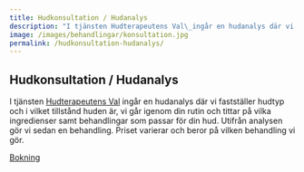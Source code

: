 ```yaml
---
title: Hudkonsultation / Hudanalys
description: "I tjänsten Hudterapeutens Val\_ingår en hudanalys där vi fastställer hudtyp och i vilket\_tillstånd huden är, vi går igenom din rutin och tittar på vilka ingredienser samt behandlingar som passar\_för din hud. Utifrån analysen gör vi sedan en behandling. Priset varierar och beror på vilken behandling vi gör."
image: /images/behandlingar/konsultation.jpg
permalink: /hudkonsultation-hudanalys/
---
```


## Hudkonsultation / Hudanalys

I tjänsten [Hudterapeutens Val](/hudterapeutens-val/)&nbsp;ing&aring;r en hudanalys där vi fastställer hudtyp och i vilket tillst&aring;nd huden är, vi g&aring;r igenom din rutin och tittar p&aring; vilka ingredienser samt behandlingar som passar för din hud. Utifr&aring;n analysen gör vi sedan en behandling. Priset varierar och beror p&aring; vilken behandling vi gör.

[Bokning](/bokning/)

&nbsp;